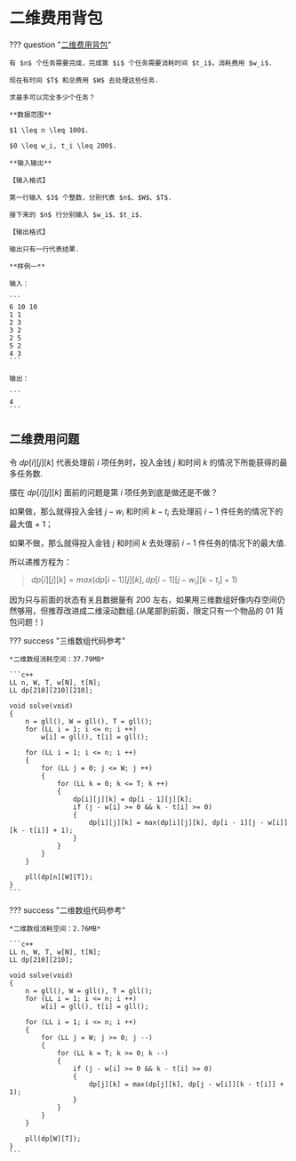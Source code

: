 # 二维费用背包

??? question "[二维费用背包](https://www.luogu.com.cn/problem/P1855)"

    有 $n$ 个任务需要完成，完成第 $i$ 个任务需要消耗时间 $t_i$，消耗费用 $w_i$.

    现在有时间 $T$ 和总费用 $W$ 去处理这些任务.

    求最多可以完全多少个任务？

    **数据范围**

    $1 \leq n \leq 100$.

    $0 \leq w_i, t_i \leq 200$.

    **输入输出**

    【输入格式】

    第一行输入 $3$ 个整数，分别代表 $n$、$W$、$T$.

    接下来的 $n$ 行分别输入 $w_i$、$t_i$.

    【输出格式】

    输出只有一行代表结果.

    **样例一**

    输入：

    ```
    6 10 10
    1 1
    2 3 
    3 2
    2 5
    5 2
    4 3
    ```

    输出：

    ```
    4
    ```

## 二维费用问题

令 $dp[i][j][k]$ 代表处理前 $i$ 项任务时，投入金钱 $j$ 和时间 $k$ 的情况下所能获得的最多任务数.

摆在 $dp[i][j][k]$ 面前的问题是第 $i$ 项任务到底是做还是不做？

如果做，那么就得投入金钱 $j - w_i$ 和时间 $k - t_i$ 去处理前 $i - 1$ 件任务的情况下的最大值 + 1；

如果不做，那么就得投入金钱 $j$ 和时间 $k$ 去处理前 $i - 1$ 件任务的情况下的最大值.

所以递推方程为：

> $dp[i][j][k] = max(dp[i - 1][j][k], dp[i - 1][j - w_i][k - t_i] + 1)$

因为只与前面的状态有关且数据量有 200 左右，如果用三维数组好像内存空间仍然够用，但推荐改进成二维滚动数组.(从尾部到前面，限定只有一个物品的 01 背包问题！)

??? success "三维数组代码参考"

    *二维数组消耗空间：37.79MB*

    ```c++
    LL n, W, T, w[N], t[N];
    LL dp[210][210][210];

    void solve(void)
    {
        n = gll(), W = gll(), T = gll();
        for (LL i = 1; i <= n; i ++)
            w[i] = gll(), t[i] = gll();

        for (LL i = 1; i <= n; i ++)
        {
            for (LL j = 0; j <= W; j ++)
            {
                for (LL k = 0; k <= T; k ++)
                {
                    dp[i][j][k] = dp[i - 1][j][k];
                    if (j - w[i] >= 0 && k - t[i] >= 0)
                    {
                        dp[i][j][k] = max(dp[i][j][k], dp[i - 1][j - w[i]][k - t[i]] + 1);
                    }
                }
            }
        }

        pll(dp[n][W][T]);
    }
    ```

??? success "二维数组代码参考"

    *二维数组消耗空间：2.76MB*

    ```c++
    LL n, W, T, w[N], t[N];
    LL dp[210][210];

    void solve(void)
    {
        n = gll(), W = gll(), T = gll();
        for (LL i = 1; i <= n; i ++)
            w[i] = gll(), t[i] = gll();

        for (LL i = 1; i <= n; i ++)
        {
            for (LL j = W; j >= 0; j --)
            {
                for (LL k = T; k >= 0; k --)
                {
                    if (j - w[i] >= 0 && k - t[i] >= 0)
                    {
                        dp[j][k] = max(dp[j][k], dp[j - w[i]][k - t[i]] + 1);
                    }
                }
            }
        }

        pll(dp[W][T]);
    }
    ```